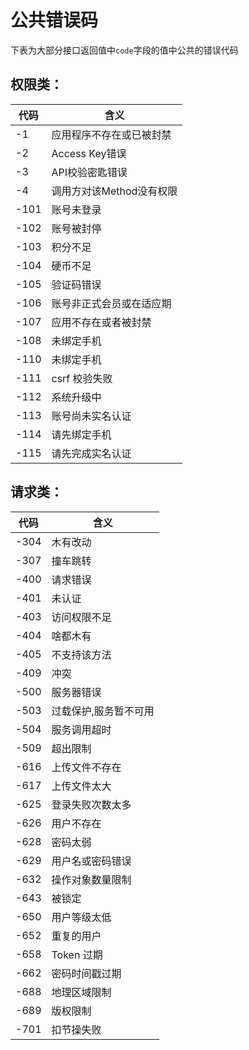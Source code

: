 # 公共错误码

下表为大部分接口返回值中`code`字段的值中公共的错误代码

## 权限类：

| 代码 | 含义                     |
| ---- | ------------------------ |
| -1   | 应用程序不存在或已被封禁 |
| -2   | Access Key错误           |
| -3   | API校验密匙错误          |
| -4   | 调用方对该Method没有权限 |
| -101 | 账号未登录               |
| -102 | 账号被封停               |
| -103 | 积分不足                 |
| -104 | 硬币不足                 |
| -105 | 验证码错误               |
| -106 | 账号非正式会员或在适应期 |
| -107 | 应用不存在或者被封禁     |
| -108 | 未绑定手机               |
| -110 | 未绑定手机               |
| -111 | csrf 校验失败            |
| -112 | 系统升级中               |
| -113 | 账号尚未实名认证         |
| -114 | 请先绑定手机             |
| -115 | 请先完成实名认证         |

## 请求类：

| 代码 | 含义                  |
| ---- | --------------------- |
| -304 | 木有改动              |
| -307 | 撞车跳转              |
| -400 | 请求错误              |
| -401 | 未认证                |
| -403 | 访问权限不足          |
| -404 | 啥都木有              |
| -405 | 不支持该方法          |
| -409 | 冲突                  |
| -500 | 服务器错误            |
| -503 | 过载保护,服务暂不可用 |
| -504 | 服务调用超时          |
| -509 | 超出限制              |
| -616 | 上传文件不存在        |
| -617 | 上传文件太大          |
| -625 | 登录失败次数太多      |
| -626 | 用户不存在            |
| -628 | 密码太弱              |
| -629 | 用户名或密码错误      |
| -632 | 操作对象数量限制      |
| -643 | 被锁定                |
| -650 | 用户等级太低          |
| -652 | 重复的用户            |
| -658 | Token 过期            |
| -662 | 密码时间戳过期        |
| -688 | 地理区域限制          |
| -689 | 版权限制              |
| -701 | 扣节操失败            |

